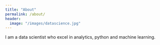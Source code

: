 ```yaml
---
title: "About"
permalink: /about/
header:
  image: "/images/datascience.jpg"
---
```


I am a data scientist who excel in analytics, python and machine learning.
